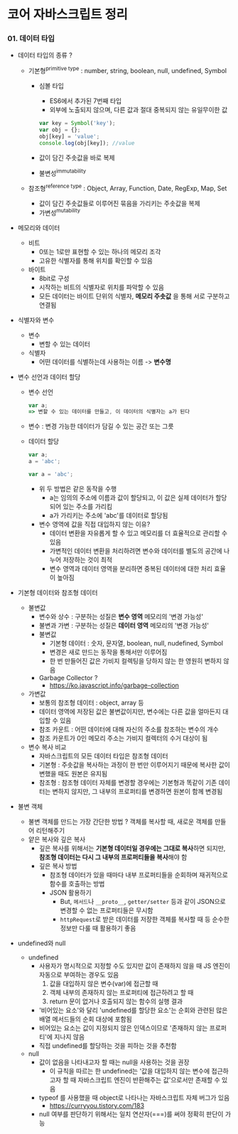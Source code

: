 # 코어 자바스크립트 정리

### 01. 데이터 타입

- 데이터 타입의 종류 ?

  - 기본형<sup>primitive type</sup> : number, string, boolean, null, undefined, Symbol

    - 심볼 타입

      - ES6에서 추가된 7번째 타입
      - 외부에 노출되지 않으며, 다른 값과 절대 중복되지 않는 유일무이한 값

      ```js
      var key = Symbol('key');
      var obj = {};
      obj[key] = 'value';
      console.log(obj[key]); //value
      ```

    - 값이 담긴 주솟값을 바로 복제

    - 불변성<sup>immutability</sup>

  - 참조형<sup>reference type</sup> : Object, Array, Function, Date, RegExp, Map, Set

    - 값이 담긴 주솟값들로 이루어진 묶음을 가리키는 주솟값을 복제
    - 가변성<sup>mutability</sup>

- 메모리와 데이터

  - 비트
    - 0또는 1로만 표현할 수 있는 하나의 메모리 조각
    - 고유한 식별자를 통해 위치를 확인할 수 있음
  - 바이트
    - 8bit로 구성
    - 시작하는 비트의 식별자로 위치를 파악할 수 있음
    - 모든 데이터는 바이트 단위의 식별자, **메모리 주솟값** 을 통해 서로 구분하고 연결됨

- 식별자와 변수

  - 변수 
    - 변할 수 있는 데이터
  - 식별자
    - 어떤 데이터를 식별하는데 사용하는 이름 -> **변수명**

- 변수 선언과 데이터 할당

  - 변수 선언

    ```js
    var a;
    => 변할 수 있는 데이터를 만들고, 이 데이터의 식별자는 a가 된다
    ```

  - 변수 : 변경 가능한 데이터가 담길 수 있는 공간 또는 그릇

  - 데이터 할당

    ```js
    var a;
    a = 'abc';
    
    var a = 'abc';
    ```

    - 위 두 방법은 같은 동작을 수행
      - a는 임의의 주소에 이름과 값이 할당되고, 이 값은 실제 데이터가 할당 되어 있는 주소를 가리킴
      - a가 가리키는 주소에 'abc'를 데이터로 할당됨
    - 변수 영역에 값을 직접 대입하지 않는 이유?
      - 데이터 변환을 자유롭게 할 수 있고 메모리를 더 효율적으로 관리할 수 있음
      - 가변적인 데이터 변환을 처리하려면 변수와 데이터를 별도의 공간에 나누어 저장하는 것이 최적 
      - 변수 영역과 데이터 영역을 분리하면 중복된 데이터에 대한 처리 효율이 높아짐

- 기본형 데이터와 참조형 데이터

  - 불변값
    - 변수와 상수 : 구분하는 성질은 **변수 영역** 메모리의 '변경 가능성'
    - 불변과 가변 : 구분하는 성질은 **데이터 영역** 메모리의 '변경 가능성'
    - 불변값 
      - 기본형 데이터 : 숫자, 문자열, boolean, null, nudefined, Symbol
      - 변경은 새로 만드는 동작을 통해서만 이루어짐
      - 한 번 만들어진 값은 가비지 컬렉팅을 당하지 않는 한 영원히 변하지 않음
    - Garbage Collector ?
      - https://ko.javascript.info/garbage-collection
  - 가변값
    - 보통의 참조형 데이터 : object, array 등
    - 데이터 영역에 저장된 값은 불변값이지만, 변수에는 다른 값을 얼마든지 대입할 수 있음
    - 참조 카운트 : 어떤 데이터에 대해 자신의 주소를 참조하는 변수의 개수
    - 참조 카운트가 0인 메모리 주소는 가비지 컬렉터의 수거 대상이 됨
  - 변수 복사 비교
    - 자바스크립트의 모든 데이터 타입은 참조형 데이터
    - 기본형 : 주솟값을 복사하는 과정이 한 번만 이루어지기 때문에 복사한 값이 변했을 때도 원본은 유지됨
    - 참조형 : 참조형 데이터 자체를 변경할 경우에는 기본형과 똑같이 기존 데이터는 변하지 않지만, 그 내부의 프로퍼티를 변경하면 원본이 함께 변경됨

- 불변 객체

  - 불변 객체를 만드는 가장 간단한 방법 ? 객체를 복사할 때, 새로운 객체를 만들어 리턴해주기
  - 얕은 복사와 깊은 복사
    - 깊은 복사를 위해서는 **기본형 데이터일 경우에는 그대로 복사**하면 되지만, **참조형 데이터는 다시 그 내부의 프로퍼티들을 복사**해야 함
    - 깊은 복사 방법 
      - 참조형 데이터가 있을 때마다 내부 프로퍼티들을 순회하며 재귀적으로 함수를 호출하는 방법
      - JSON 활용하기
        - But, `메서드`나 `__proto__`, `getter/setter` 등과 같이 JSON으로 변경할 수 없는 프로퍼티들은 무시함
        - `httpRequest`로 받은 데이터를 저장한 객체를 복사할 때 등 순수한 정보만 다룰 때 활용하기 좋음

- undefined와 null
  - undefined
    - 사용자가 명시적으로 지정할 수도 있지만 값이 존재하지 않을 때 JS 엔진이 자동으로 부여하는 경우도 있음
      1. 값을 대입하지 않은 변수(var)에 접근할 때
      2. 객체 내부의 존재하지 않는 프로퍼티에 접근하려고 할 때
      3. return 문이 없거나 호출되지 않는 함수의 실행 결과
    - '비어있는 요소'와 달리 'undefined를 할당한 요소'는 순회와 관련된 많은 배열 메서드들의 순회 대상에 포함됨
    - 비어있는 요소는 값이 지정되지 않은 인덱스이므로 '존재하지 않는 프로퍼티'에 지나지 않음
    - 직접 undefined를 할당하는 것을 피하는 것을 추천함
  - null
    - 값이 없음을 나타내고자 할 때는 null을 사용하는 것을 권장
      - 이 규칙을 따르는 한 undefined는 '값을 대입하지 않는 변수에 접근하고자 할 때 자바스크립트 엔진이 반환해주는 값'으로서만 존재할 수 있음
    - typeof 를 사용했을 때 object로 나타나는 자바스크립트 자체 버그가 있음
      - https://curryyou.tistory.com/183
    - null 여부를 판단하기 위해서는 일치 연산자(===)를 써야 정확히 판단이 가능

